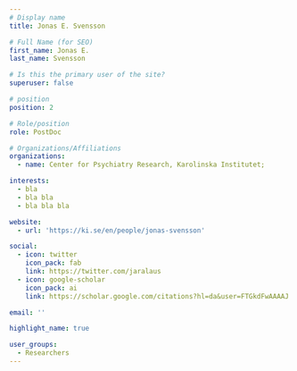 ```yaml
---
# Display name
title: Jonas E. Svensson

# Full Name (for SEO)
first_name: Jonas E.
last_name: Svensson

# Is this the primary user of the site?
superuser: false

# position
position: 2

# Role/position
role: PostDoc

# Organizations/Affiliations
organizations:
  - name: Center for Psychiatry Research, Karolinska Institutet;

interests:
  - bla
  - bla bla
  - bla bla bla

website:
  - url: 'https://ki.se/en/people/jonas-svensson'

social:
  - icon: twitter
    icon_pack: fab
    link: https://twitter.com/jaralaus
  - icon: google-scholar
    icon_pack: ai
    link: https://scholar.google.com/citations?hl=da&user=FTGkdFwAAAAJ

email: ''

highlight_name: true

user_groups:
  - Researchers
---
```


